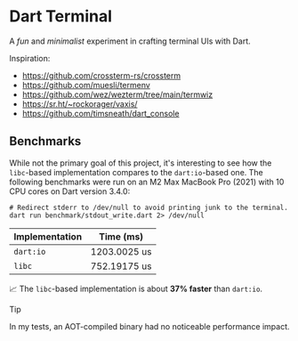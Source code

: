 # Dart Terminal

A _fun_ and _minimalist_ experiment in crafting terminal UIs with Dart.

Inspiration:

- <https://github.com/crossterm-rs/crossterm>
- <https://github.com/muesli/termenv>
- <https://github.com/wez/wezterm/tree/main/termwiz>
- <https://sr.ht/~rockorager/vaxis/>
- <https://github.com/timsneath/dart_console>

## Benchmarks

While not the primary goal of this project, it's interesting to see how the
`libc`-based implementation compares to the `dart:io`-based one. The following
benchmarks were run on an M2 Max MacBook Pro (2021) with 10 CPU cores on Dart
version 3.4.0:

```shell
# Redirect stderr to /dev/null to avoid printing junk to the terminal.
dart run benchmark/stdout_write.dart 2> /dev/null
```

| Implementation | Time (ms)       |
| -------------- | --------------- |
| `dart:io`      |  1203.0025 us   |
| `libc`         |  752.19175 us   |

📈 The `libc`-based implementation is about **37% faster** than `dart:io`.

> [!TIP]
> In my tests, an AOT-compiled binary had no noticeable performance impact.

